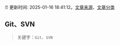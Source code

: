 :alarm_clock: 更新时间: 2025-01-16 18:41:12。[文章来源](/README.md)、[文章分类](/TAGS.md)

## Git、SVN


> 关键字：`Git`、`SVN`



